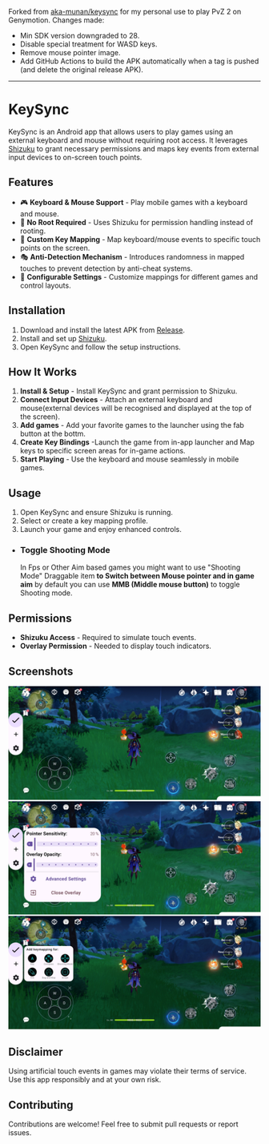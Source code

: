 Forked from [aka-munan/keysync](https://github.com/aka-munan/keysync) for my personal use to play PvZ 2 on Genymotion.
Changes made:

- Min SDK version downgraded to 28.
- Disable special treatment for WASD keys.
- Remove mouse pointer image.
- Add GitHub Actions to build the APK automatically when a tag is pushed (and delete the original release APK).

---

# KeySync

KeySync is an Android app that allows users to play games using an external keyboard and mouse without requiring root access. It leverages [Shizuku](https://github.com/RikkaApps/Shizuku) to grant necessary permissions and maps key events from external input devices to on-screen touch points.

## Features

- 🎮 **Keyboard & Mouse Support** - Play mobile games with a keyboard and mouse.
- 🔄 **No Root Required** - Uses Shizuku for permission handling instead of rooting.
- 🎯 **Custom Key Mapping** - Map keyboard/mouse events to specific touch points on the screen.
- 🎭 **Anti-Detection Mechanism** - Introduces randomness in mapped touches to prevent detection by anti-cheat systems.
- 🔧 **Configurable Settings** - Customize mappings for different games and control layouts.

## Installation

1. Download and install the latest APK from [Release](https://github.com/aka-munan/keysync/tree/main/app/release).
2. Install and set up [Shizuku](https://shizuku.rikka.app/download/).
3. Open KeySync and follow the setup instructions.

## How It Works

1. **Install & Setup** - Install KeySync and grant permission to Shizuku.
2. **Connect Input Devices** - Attach an external keyboard and mouse(external devices will be recognised and displayed at the top of the screen).
3. **Add games** - Add your favorite games to the launcher using the fab button at the bottm.
3. **Create Key Bindings** -Launch the game from in-app launcher and Map keys to specific screen areas for in-game actions.
4. **Start Playing** - Use the keyboard and mouse seamlessly in mobile games.

## Usage

1. Open KeySync and ensure Shizuku is running.
2. Select or create a key mapping profile.
3. Launch your game and enjoy enhanced controls.

- ### Toggle Shooting Mode
    In Fps or Other Aim based games you might want to use "Shooting Mode" Draggable item **to Switch between Mouse pointer and in game aim** by default you can use **MMB (Middle mouse button)** to toggle Shooting mode.

## Permissions

- **Shizuku Access** - Required to simulate touch events.
- **Overlay Permission** - Needed to display touch indicators.
 
## Screenshots



![Screenshot](/app/screenshots/20250316_142034.jpg)
![Screenshot](app/screenshots/20250316_142134.jpg)
![Screenshot](app/screenshots/20250316_142553.jpg)


## Disclaimer

Using artificial touch events in games may violate their terms of service. Use this app responsibly and at your own risk.

## Contributing

Contributions are welcome! Feel free to submit pull requests or report issues.
